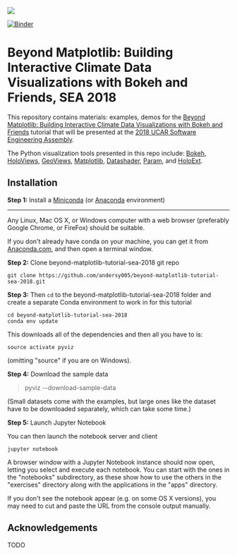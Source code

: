 
![](https://pyviz.github.io/pyviz/tutorial/assets/hv_gv_bk_ds_pa.png)

[![Binder](https://mybinder.org/badge.svg)](https://mybinder.org/v2/gh/andersy005/beyond-matplotlib-tutorial-sea-2018/master)

# Beyond Matplotlib: Building Interactive Climate Data Visualizations with Bokeh and Friends, SEA 2018

This repository contains materials: examples, demos for the [Beyond Matplotlib: Building Interactive Climate Data Visualizations with Bokeh and Friends](https://sea.ucar.edu/event/beyond-matplotlib-building-interactive-climate-data-visualizations-bokeh-and-friends) tutorial that will be presented at the [2018 UCAR Software Engineering Assembly](https://sea.ucar.edu/conference/2018).

The Python visualization tools presented in this repo include: [Bokeh](http://bokeh.pydata.org),
[HoloViews](http://holoviews.org),
[GeoViews](http://geo.holoviews.org),
[Matplotlib](http://matplotlib.org),
[Datashader](https://github.com/bokeh/datashader), [Param](https://github.com/ioam/param), and [HoloExt](http://holoext.readthedocs.io/en/latest/).

## Installation

**Step 1:** Install a [Miniconda](http://conda.pydata.org/miniconda.html) (or [Anaconda](https://www.continuum.io/downloads) environment)

-----------------------------------------------------------------

Any Linux, Mac OS X, or Windows computer with a web browser (preferably Google Chrome, or FireFox) should be suitable.

If you don't already have conda on your machine, you can get it from [Anaconda.com](http://conda.pydata.org/miniconda.html), and then open a terminal window.

**Step 2:** Clone beyond-matplotlib-tutorial-sea-2018 git repo

    git clone https://github.com/andersy005/beyond-matplotlib-tutorial-sea-2018.git


**Step 3:** Then `cd` to the beyond-matplotlib-tutorial-sea-2018 folder and create a separate Conda environment to work in for this tutorial

    cd beyond-matplotlib-tutorial-sea-2018
    conda env update

This downloads all of the dependencies and then all you have to is:

    source activate pyviz

(omitting "source" if you are on Windows).

**Step 4:** Download the sample data


   > pyviz --download-sample-data

(Small datasets come with the examples, but large ones like the  dataset have to be downloaded separately, which can take some time.)

**Step 5:** Launch Jupyter Notebook

You can then launch the notebook server and client

    jupyter notebook

A browser window with a Jupyter Notebook instance should now open, letting you select and execute each notebook.  You can start with the ones in the "notebooks" subdirectory, as these show how to use the others in the "exercises" directory along with the applications in the "apps" directory. 

If you don't see the notebook appear (e.g. on some OS X versions), you may need to cut and paste the URL from the console output manually. 

## Acknowledgements

TODO
